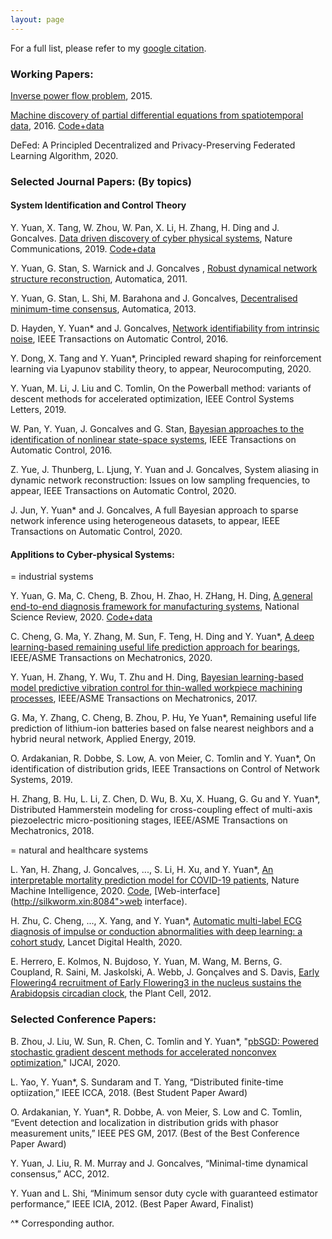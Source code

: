 ```yaml
---
layout: page
---
```


For a full list, please refer to my [google citation](https://scholar.google.co.uk/citations?hl=en&user=Jhj7LZUAAAAJ&view_op=list_works).

<h3>Working Papers: </h3>

[Inverse power flow problem](https://arxiv.org/abs/1610.06631), 2015. 

[Machine discovery of partial differential equations from spatiotemporal data](https://arxiv.org/pdf/1909.06730.pdf), 2016. [Code+data](https://github.com/HAIRLAB/S3d)

DeFed: A Principled Decentralized and Privacy-Preserving Federated Learning Algorithm, 2020.

<h3>Selected Journal Papers: (By topics)</h3>

<h4>System Identification and Control Theory</h4>

Y. Yuan, X. Tang, W. Zhou, W. Pan, X. Li, H. Zhang, H. Ding and J. Goncalves. [Data driven discovery of cyber physical systems](https://www.nature.com/articles/s41467-019-12490-1), Nature Communications, 2019. [Code+data](https://github.com/HAIRLAB/CPSid)

Y. Yuan, G. Stan, S. Warnick and J. Goncalves , [Robust dynamical network structure reconstruction](http://www.sciencedirect.com/science/article/pii/S0005109811001828), Automatica, 2011.

Y. Yuan, G. Stan, L. Shi, M. Barahona and J. Goncalves, [Decentralised minimum-time consensus](http://www.sciencedirect.com/science/article/pii/S0005109813000794), Automatica, 2013.

D. Hayden, Y. Yuan* and J. Goncalves, [Network identifiability from intrinsic noise](https://ieeexplore.ieee.org/document/7784731), IEEE Transactions on Automatic Control, 2016.

Y. Dong, X. Tang and Y. Yuan*, Principled reward shaping for reinforcement learning via Lyapunov stability theory, to appear, Neurocomputing, 2020.

Y. Yuan, M. Li, J. Liu and C. Tomlin, On the Powerball method: variants of descent methods for accelerated optimization, IEEE Control Systems Letters, 2019.

W. Pan, Y. Yuan, J. Goncalves and G. Stan, [Bayesian approaches to the identification of nonlinear state-space systems](http://arxiv.org/pdf/1408.3549v5.pdf), IEEE Transactions on Automatic Control, 2016.

Z. Yue, J. Thunberg, L. Ljung, Y. Yuan and J. Goncalves, System aliasing in dynamic network reconstruction: Issues on low sampling frequencies, to appear, IEEE Transactions on Automatic Control, 2020.

J. Jun, Y. Yuan* and J. Goncalves, A full Bayesian approach to sparse network inference using heterogeneous datasets,	to appear, IEEE Transactions on Automatic Control, 2020.

<h4>Applitions to Cyber-physical Systems:</h4>

= industrial systems

Y. Yuan, G. Ma, C. Cheng, B. Zhou, H. Zhao, H. ZHang, H. Ding, [A general end-to-end diagnosis framework for manufacturing systems](https://academic.oup.com/nsr/advance-article/doi/10.1093/nsr/nwz190/5637084), National Science Review, 2020. [Code+data](https://github.com/HAIRLAB/NSR_krCNN)

C. Cheng, G. Ma, Y. Zhang, M. Sun, F. Teng, H. Ding and Y. Yuan*, [A deep learning-based remaining useful life prediction approach for bearings](https://ieeexplore.ieee.org/document/8982045), IEEE/ASME Transactions on Mechatronics, 2020.

Y. Yuan, H. Zhang, Y. Wu, T. Zhu and H. Ding, [Bayesian learning-based model predictive vibration control for thin-walled workpiece machining processes](https://ieeexplore.ieee.org/document/7676308), IEEE/ASME Transactions on Mechatronics, 2017.

G. Ma, Y. Zhang, C. Cheng, B. Zhou, P. Hu, Ye Yuan*, Remaining useful life prediction of lithium-ion batteries based on false nearest neighbors and a hybrid neural network, Applied Energy, 2019.

O. Ardakanian, R. Dobbe, S. Low, A. von Meier, C. Tomlin and Y. Yuan*, On identification of distribution grids, IEEE Transactions on Control of Network Systems, 2019.

H. Zhang, B. Hu, L. Li, Z. Chen, D. Wu, B. Xu, X. Huang, G. Gu and Y. Yuan*, Distributed Hammerstein modeling for cross-coupling effect of multi-axis piezoelectric micro-positioning stages, IEEE/ASME Transactions on Mechatronics, 2018.

= natural and healthcare systems

L. Yan, H. Zhang, J. Goncalves, ..., S. Li, H. Xu, and Y. Yuan*, [An interpretable mortality prediction model for COVID-19 patients]( https://doi.org/10.1038/s42256-020-0180-7), Nature Machine Intelligence, 2020. [Code](https://github.com/HAIRLAB/Pre_Surv_COVID_19), [Web-interface](http://silkworm.xin:8084">web interface).

H. Zhu, C. Cheng, ..., X. Yang, and Y. Yuan*, [Automatic multi-label ECG diagnosis of impulse or conduction abnormalities with deep learning: a cohort study](https://www.thelancet.com/journals/landig/article/PIIS2589-7500(20)30107-2/fulltext), Lancet Digital Health, 2020.

E. Herrero, E. Kolmos, N. Bujdoso, Y. Yuan, M. Wang, M. Berns, G. Coupland, R. Saini, M. Jaskolski, A. Webb, J. Gonçalves and S. Davis, [Early Flowering4 recruitment of Early Flowering3 in the nucleus sustains the Arabidopsis circadian clock](http://www.plantcell.org/content/early/2012/02/07/tpc.111.093807.abstract), the Plant Cell, 2012.


<h3>Selected Conference Papers:</h3>

B. Zhou, J. Liu, W. Sun, R. Chen, C. Tomlin and Y. Yuan*, "[pbSGD: Powered stochastic gradient descent methods for accelerated nonconvex optimization](https://www.ijcai.org/Proceedings/2020/0451.pdf)," IJCAI, 2020. 

L. Yao, Y. Yuan*, S. Sundaram and T. Yang, “Distributed finite-time optiization,” IEEE ICCA, 2018. (Best Student Paper Award)

O. Ardakanian, Y. Yuan*, R. Dobbe, A. von Meier, S. Low and C. Tomlin, “Event detection and localization in distribution grids with phasor measurement units,” IEEE PES GM, 2017. (Best of the Best Conference Paper Award)

Y. Yuan, J. Liu, R. M. Murray and J. Goncalves, “Minimal-time dynamical consensus,” ACC, 2012.

Y. Yuan and L. Shi, “Minimum sensor duty cycle with guaranteed estimator performance,” IEEE ICIA, 2012. (Best Paper Award, Finalist)

 ^* Corresponding author.
